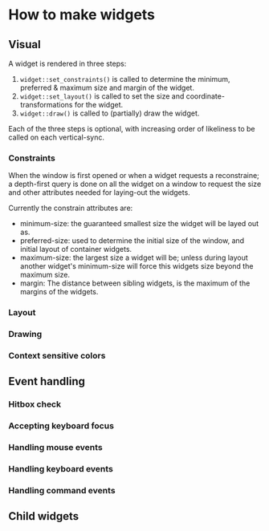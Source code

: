 How to make widgets
===================

Visual
------
A widget is rendered in three steps:
 1. `widget::set_constraints()` is called to determine the minimum, preferred & maximum size and margin of the widget.
 2. `widget::set_layout()` is called to set the size and coordinate-transformations for the widget.
 3. `widget::draw()` is called to (partially) draw the widget.

Each of the three steps is optional, with increasing order of likeliness to be called on each
vertical-sync.

### Constraints
When the window is first opened or when a widget requests a reconstraine; a depth-first query is done
on all the widget on a window to request the size and other attributes needed for laying-out the widgets.

Currently the constrain attributes are:
 * minimum-size: the guaranteed smallest size the widget will be layed out as.
 * preferred-size: used to determine the initial size of the window, and initial layout of container widgets.
 * maximum-size: the largest size a widget will be; unless during layout another widget's minimum-size will force
                 this widgets size beyond the maximum size.
 * margin: The distance between sibling widgets, is the maximum of the margins of the widgets.

### Layout

### Drawing

### Context sensitive colors

Event handling
--------------

### Hitbox check

### Accepting keyboard focus

### Handling mouse events

### Handling keyboard events

### Handling command events

Child widgets
-------------

